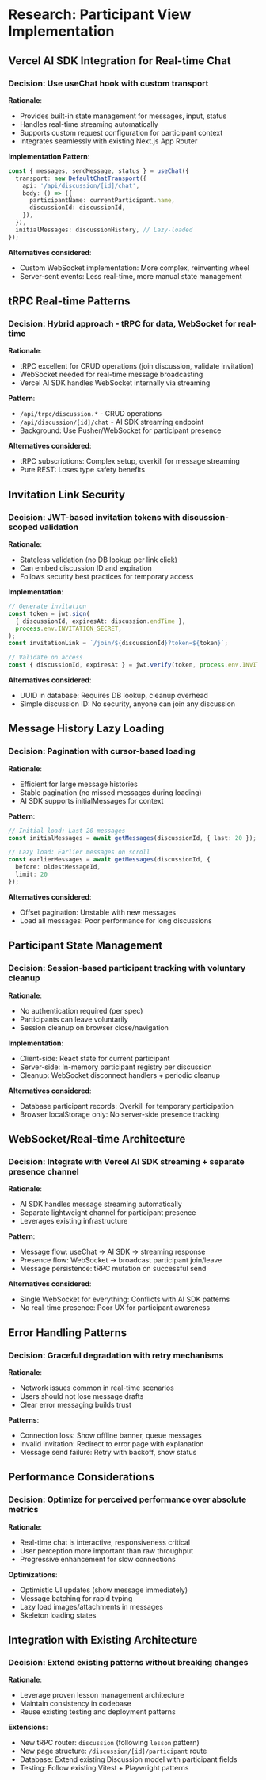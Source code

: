 # Research: Participant View Implementation

## Vercel AI SDK Integration for Real-time Chat

### Decision: Use useChat hook with custom transport
**Rationale**: 
- Provides built-in state management for messages, input, status
- Handles real-time streaming automatically
- Supports custom request configuration for participant context
- Integrates seamlessly with existing Next.js App Router

**Implementation Pattern**:
```typescript
const { messages, sendMessage, status } = useChat({
  transport: new DefaultChatTransport({
    api: '/api/discussion/[id]/chat',
    body: () => ({
      participantName: currentParticipant.name,
      discussionId: discussionId,
    }),
  }),
  initialMessages: discussionHistory, // Lazy-loaded
});
```

**Alternatives considered**:
- Custom WebSocket implementation: More complex, reinventing wheel
- Server-sent events: Less real-time, more manual state management

## tRPC Real-time Patterns

### Decision: Hybrid approach - tRPC for data, WebSocket for real-time
**Rationale**:
- tRPC excellent for CRUD operations (join discussion, validate invitation)
- WebSocket needed for real-time message broadcasting
- Vercel AI SDK handles WebSocket internally via streaming

**Pattern**:
- `/api/trpc/discussion.*` - CRUD operations
- `/api/discussion/[id]/chat` - AI SDK streaming endpoint
- Background: Use Pusher/WebSocket for participant presence

**Alternatives considered**:
- tRPC subscriptions: Complex setup, overkill for message streaming
- Pure REST: Loses type safety benefits

## Invitation Link Security

### Decision: JWT-based invitation tokens with discussion-scoped validation
**Rationale**:
- Stateless validation (no DB lookup per link click)
- Can embed discussion ID and expiration
- Follows security best practices for temporary access

**Implementation**:
```typescript
// Generate invitation
const token = jwt.sign(
  { discussionId, expiresAt: discussion.endTime },
  process.env.INVITATION_SECRET,
);
const invitationLink = `/join/${discussionId}?token=${token}`;

// Validate on access
const { discussionId, expiresAt } = jwt.verify(token, process.env.INVITATION_SECRET);
```

**Alternatives considered**:
- UUID in database: Requires DB lookup, cleanup overhead
- Simple discussion ID: No security, anyone can join any discussion

## Message History Lazy Loading

### Decision: Pagination with cursor-based loading
**Rationale**:
- Efficient for large message histories
- Stable pagination (no missed messages during loading)
- AI SDK supports initialMessages for context

**Pattern**:
```typescript
// Initial load: Last 20 messages
const initialMessages = await getMessages(discussionId, { last: 20 });

// Lazy load: Earlier messages on scroll
const earlierMessages = await getMessages(discussionId, { 
  before: oldestMessageId, 
  limit: 20 
});
```

**Alternatives considered**:
- Offset pagination: Unstable with new messages
- Load all messages: Poor performance for long discussions

## Participant State Management

### Decision: Session-based participant tracking with voluntary cleanup
**Rationale**:
- No authentication required (per spec)
- Participants can leave voluntarily
- Session cleanup on browser close/navigation

**Implementation**:
- Client-side: React state for current participant
- Server-side: In-memory participant registry per discussion
- Cleanup: WebSocket disconnect handlers + periodic cleanup

**Alternatives considered**:
- Database participant records: Overkill for temporary participation
- Browser localStorage only: No server-side presence tracking

## WebSocket/Real-time Architecture

### Decision: Integrate with Vercel AI SDK streaming + separate presence channel
**Rationale**:
- AI SDK handles message streaming automatically
- Separate lightweight channel for participant presence
- Leverages existing infrastructure

**Pattern**:
- Message flow: useChat → AI SDK → streaming response
- Presence flow: WebSocket → broadcast participant join/leave
- Message persistence: tRPC mutation on successful send

**Alternatives considered**:
- Single WebSocket for everything: Conflicts with AI SDK patterns
- No real-time presence: Poor UX for participant awareness

## Error Handling Patterns

### Decision: Graceful degradation with retry mechanisms
**Rationale**:
- Network issues common in real-time scenarios
- Users should not lose message drafts
- Clear error messaging builds trust

**Patterns**:
- Connection loss: Show offline banner, queue messages
- Invalid invitation: Redirect to error page with explanation
- Message send failure: Retry with backoff, show status

## Performance Considerations

### Decision: Optimize for perceived performance over absolute metrics
**Rationale**:
- Real-time chat is interactive, responsiveness critical
- User perception more important than raw throughput
- Progressive enhancement for slow connections

**Optimizations**:
- Optimistic UI updates (show message immediately)
- Message batching for rapid typing
- Lazy load images/attachments in messages
- Skeleton loading states

## Integration with Existing Architecture

### Decision: Extend existing patterns without breaking changes
**Rationale**:
- Leverage proven lesson management architecture
- Maintain consistency in codebase
- Reuse existing testing and deployment patterns

**Extensions**:
- New tRPC router: `discussion` (following `lesson` pattern)
- New page structure: `/discussion/[id]/participant` route
- Database: Extend existing Discussion model with participant fields
- Testing: Follow existing Vitest + Playwright patterns